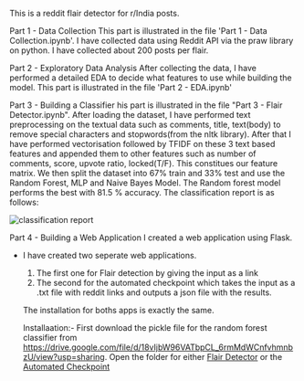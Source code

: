 This is a reddit flair detector for r/India posts.

Part 1 - Data Collection
This part is illustrated in the file 'Part 1 -  Data Collection.ipynb'. I have collected data using Reddit API via the praw library on python. I have collected about 200 posts per flair. 

Part 2 - Exploratory Data Analysis
After collecting the data, I have performed a detailed EDA to decide what features to use while building the model. This part is illustrated in the file 'Part 2 - EDA.ipynb'

Part 3 - Building a Classifier
his part is illustrated in the file "Part 3 - Flair Detector.ipynb".
After loading the dataset, I have performed text preprocessing on the textual data such as comments, title, text(body) to remove special characters and stopwords(from the nltk library). After that I have performed vectorisation followed by TFIDF on these 3 text based features and appended them to other features such as number of comments, score, upvote ratio, locked(T/F). This constitues our feature matrix. 
We then split the dataset into 67% train and 33% test and use the Random Forest, MLP and Naive Bayes Model. The Random forest model performs the best with 81.5 % accuracy. The classification report is as follows:

![classification report](https://drive.google.com/uc?export=view&id=1ALTIJw6wwIGgS2cAd8e-Vw7N93UtDg-p)

Part 4 - Building a Web Application
I created a web application using Flask. 
- I have created two seperate web applications. 
  1. The first one for Flair detection by giving the input as a link
  2. The second for the automated checkpoint which takes the input as a .txt file with reddit links and outputs a json file        with the results.
  
  The installation for boths apps is exactly the same.
  
  Installaation:-
  First download the pickle file for the random forest classifier from https://drive.google.com/file/d/18vIjbW96VATbpCL_6rmMdWCnfvhmnbzU/view?usp=sharing.
  Open the folder for either [Flair Detector](https://github.com/kshitijgulati98/reddit-flair-detector/tree/master/Website-%20Flair%20Detector) or the [Automated Checkpoint](https://github.com/kshitijgulati98/reddit-flair-detector/tree/master/Website%20-%20Automated_Checkpoint)
